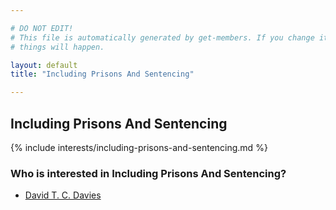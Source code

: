 ```yaml
---

# DO NOT EDIT!
# This file is automatically generated by get-members. If you change it, bad
# things will happen.

layout: default
title: "Including Prisons And Sentencing"

---
```


## Including Prisons And Sentencing

{% include interests/including-prisons-and-sentencing.md %}

### Who is interested in Including Prisons And Sentencing?


* [David T. C. Davies](/members/david-t-c-davies.html)

